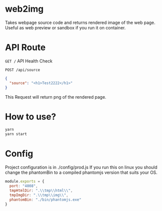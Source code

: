 # web2img
Takes webpage source code and returns rendered image of the web page.
Useful as web preview or sandbox if you run it on container.

# API Route
```GET /```
API Health Check

```POST /api/source```
```JSON
{
  "source": "<h1>Test2222</h1>"
}
```
This Request will return png of the rendered page.
# How to use?
```bash
yarn
yarn start
```
# Config
Project configuration  is in ./config/prod.js
If you run this on linux you should change the phantomBin to a compiled phantomjs version that suits your OS.
```javascript
module.exports = {
  port: "4008",
  tmpHtmlDir: ".\\tmp\\html\\",
  tmpImgDir: ".\\tmp\\img\\",
  phantomBin: "./bin/phantomjs.exe"
}
```
